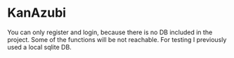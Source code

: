 # KanAzubi
You can only register and login, because there is no DB included in the project. Some of the functions will be not reachable. For testing I previously used a local sqlite DB.
